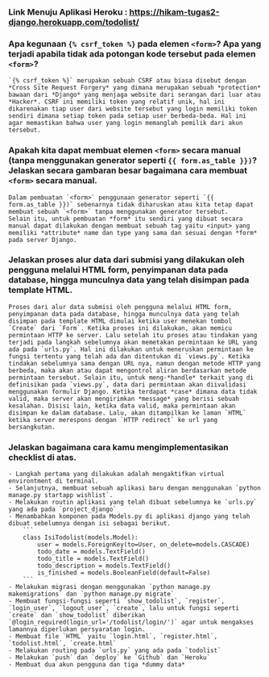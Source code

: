 ### Link Menuju Aplikasi Heroku : https://hikam-tugas2-django.herokuapp.com/todolist/

### Apa kegunaan `{% csrf_token %}` pada elemen `<form>`? Apa yang terjadi apabila tidak ada potongan kode tersebut pada elemen `<form>`?
    `{% csrf_token %}` merupakan sebuah CSRF atau biasa disebut dengan *Cross Site Request Forgery* yang dimana merupakan sebuah *protection* bawaan dari *Django* yang menjaga website dari serangan dari luar atau *Hacker*. CSRF ini memiliki token yang relatif unik, hal ini dikarenakan tiap user dari website tersebut yang login memiliki token sendiri dimana setiap token pada setiap user berbeda-beda. Hal ini agar memastikan bahwa user yang login memanglah pemilik dari akun tersebut. 
  
### Apakah kita dapat membuat elemen `<form>` secara manual (tanpa menggunakan generator seperti `{{ form.as_table }})`? Jelaskan secara gambaran besar bagaimana cara membuat `<form>` secara manual.
    Dalam pembuatan `<form>` penggunaan generator seperti `{{ form.as_table }})` sebenarnya tidak diharuskan atau kita tetap dapat membuat sebuah `<form>` tanpa menggunakan generator tersebut.
    Selain itu, untuk pembuatan *form* itu sendiri yang dibuat secara manual dapat dilakukan dengan membuat sebuah tag yaitu <input> yang memiliki *attribute* name dan type yang sama dan sesuai dengan *form* pada server Django.

### Jelaskan proses alur data dari submisi yang dilakukan oleh pengguna melalui HTML form, penyimpanan data pada database, hingga munculnya data yang telah disimpan pada template HTML.
    Proses dari alur data submisi oleh pengguna melalui HTML form, penyimpanan data pada database, hingga munculnya data yang telah disimpan pada template HTML dimulai ketika user menekan tombol `Create` dari `Form`. Ketika proses ini dilakukan, akan memicu permintaan HTTP ke server. Lalu setelah itu proses atau tindakan yang terjadi pada langkah sebelumnya akan memetakan permintaan ke URL yang ada pada `urls.py`. Hal ini dilakukan untuk meneruskan permintaan ke fungsi tertentu yang telah ada dan ditentukan di `views.py`. Ketika tindakan sebelumnya sama dengan URL nya, namun dengan metode HTTP yang berbeda, maka akan atau dapat mengontrol aliran berdasarkan metode permintaan tersebut. Selain itu, untuk meng-*handle* terkait yang di definisikan pada `views.py`, data dari permintaan akan diivalidasi menggunakan formulir Django. Ketika terdapat *case* dimana data tidak valid, maka server akan mengirimkan *message* yang berisi sebuah kesalahan. Disisi lain, ketika data valid, maka permintaan akan disimpan ke dalam database. Lalu, akan ditampilkan ke laman `HTML` ketika server merespons dengan `HTTP redirect` ke url yang bersangkutan.

### Jelaskan bagaimana cara kamu mengimplementasikan checklist di atas.
    - Langkah pertama yang dilakukan adalah mengaktifkan virtual environtment di terminal.
    - Selanjutnya, membuat sebuah aplikasi baru dengan menggunakan `python manage.py startapp wishlist`.
    - Melakukan routin aplikasi yang telah dibuat sebelumnya ke `urls.py` yang ada pada `project_django`
    - Menambahkan komponen pada Models.py di aplikasi django yang telah dibuat sebelumnya dengan isi sebagai berikut.
        ```
        class IsiTodolist(models.Model):
            user = models.ForeignKey(to=User, on_delete=models.CASCADE)
            todo_date = models.TextField()
            todo_title = models.TextField()
            todo_description = models.TextField()
            is_finished = models.BooleanField(default=False)
        ```
    - Melakukan migrasi dengan menggunakan `python manage.py makemigrations` dan `python manage.py migrate`
    - Membuat fungsi-fungsi seperti `show_todolist`, `register`, `login_user`, `logout_user`, `create`, lalu untuk fungsi seperti `create` dan `show_todolist` diberikan `@login_required(login_url='/todolist/login/')` agar untuk mengakses lamannya diperlukan persyaratan login.
    - Membuat file `HTML` yaitu `login.html`, `register.html`, `todolist.html`, `create.html`
    - Melakukan routing pada `urls.py` yang ada pada `todolist`
    - Melakukan `push` dan `deploy` ke `Github` dan `Heroku`
    - Membuat dua akun pengguna dan tiga *dummy data*